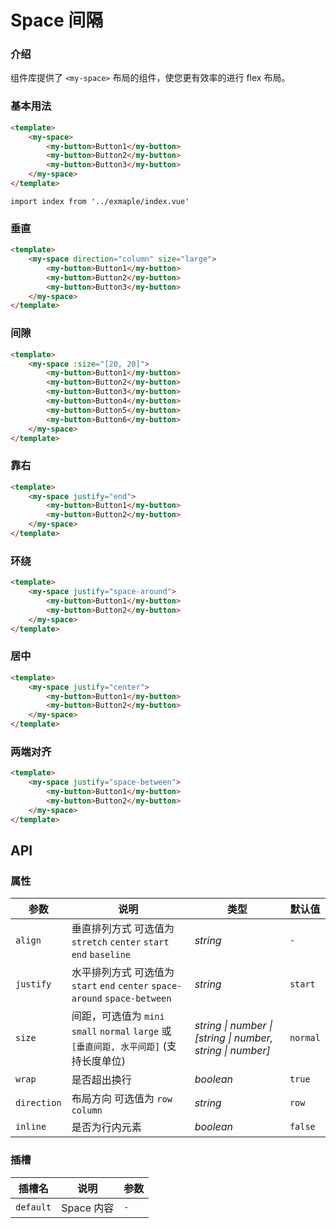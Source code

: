 # Space 间隔

### 介绍

组件库提供了 `<my-space>` 布局的组件，使您更有效率的进行 flex 布局。

### 基本用法

```html
<template>
    <my-space>
        <my-button>Button1</my-button>
        <my-button>Button2</my-button>
        <my-button>Button3</my-button>
    </my-space>
</template>
```

```vue
import index from '../exmaple/index.vue'
```

### 垂直

```html
<template>
    <my-space direction="column" size="large">
        <my-button>Button1</my-button>
        <my-button>Button2</my-button>
        <my-button>Button3</my-button>
    </my-space>
</template>
```

### 间隙

```html
<template>
    <my-space :size="[20, 20]">
        <my-button>Button1</my-button>
        <my-button>Button2</my-button>
        <my-button>Button3</my-button>
        <my-button>Button4</my-button>
        <my-button>Button5</my-button>
        <my-button>Button6</my-button>
    </my-space>
</template>
```

### 靠右

```html
<template>
    <my-space justify="end">
        <my-button>Button1</my-button>
        <my-button>Button2</my-button>
    </my-space>
</template>
```

### 环绕

```html
<template>
    <my-space justify="space-around">
        <my-button>Button1</my-button>
        <my-button>Button2</my-button>
    </my-space>
</template>
```

### 居中

```html
<template>
    <my-space justify="center">
        <my-button>Button1</my-button>
        <my-button>Button2</my-button>
    </my-space>
</template>
```

### 两端对齐

```html
<template>
    <my-space justify="space-between">
        <my-button>Button1</my-button>
        <my-button>Button2</my-button>
    </my-space>
</template>
```

## API

### 属性

| 参数        | 说明                                                                                    | 类型                                                       | 默认值   |
| ----------- | --------------------------------------------------------------------------------------- | ---------------------------------------------------------- | -------- |
| `align`     | 垂直排列方式 可选值为 `stretch` `center` `start` `end` `baseline`                       | _string_                                                   | `-`      |
| `justify`   | 水平排列方式 可选值为 `start` `end` `center` `space-around` `space-between`             | _string_                                                   | `start`  |
| `size`      | 间距，可选值为 `mini` `small` `normal` `large` 或 `[垂直间距, 水平间距]` (支持长度单位) | _string \| number \| [string \| number, string \| number]_ | `normal` |
| `wrap`      | 是否超出换行                                                                            | _boolean_                                                  | `true`   |
| `direction` | 布局方向 可选值为 `row` `column`                                                        | _string_                                                   | `row`    |
| `inline`    | 是否为行内元素                                                                          | _boolean_                                                  | `false`  |

### 插槽

| 插槽名    | 说明       | 参数 |
| --------- | ---------- | ---- |
| `default` | Space 内容 | `-`  |
